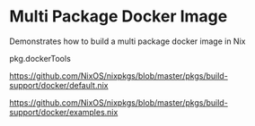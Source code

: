 # Multi Package Docker Image
Demonstrates how to build a multi package docker image in Nix

pkg.dockerTools


https://github.com/NixOS/nixpkgs/blob/master/pkgs/build-support/docker/default.nix

https://github.com/NixOS/nixpkgs/blob/master/pkgs/build-support/docker/examples.nix

